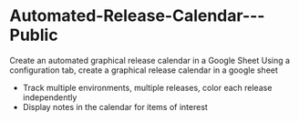# Automated-Release-Calendar---Public
Create an automated graphical release calendar in a Google Sheet
Using a configuration tab, create a graphical release calendar in a google sheet
- Track multiple environments, multiple releases, color each release independently
- Display notes in the calendar for items of interest
